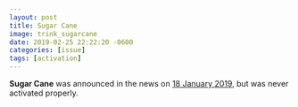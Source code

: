 ```yaml
---
layout: post
title: Sugar Cane
image: trink_sugarcane
date: 2019-02-25 22:22:20 -0600
categories: [issue]
tags: [activation]
---
```


**Sugar Cane** was announced in the news on [18 January 2019][news], but was never activated properly.

[news]: http://www.neopets.com/nf.phtml?nf_date=2019-01-14
